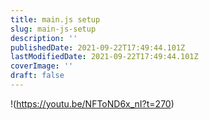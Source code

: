 ```yaml
---
title: main.js setup
slug: main-js-setup
description: ''
publishedDate: 2021-09-22T17:49:44.101Z
lastModifiedDate: 2021-09-22T17:49:44.101Z
coverImage: ''
draft: false
---
```


!(https://youtu.be/NFToND6x_nI?t=270)
